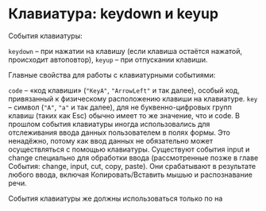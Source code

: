 # Клавиатура: keydown и keyup

События клавиатуры:

`keydown` – при нажатии на клавишу (если клавиша остаётся нажатой, происходит автоповтор),
`keyup` – при отпускании клавиши.

Главные свойства для работы с клавиатурными событиями:

`code` – «код клавиши» (`"KeyA"`, `"ArrowLeft"` и так далее), особый код, привязанный к физическому расположению клавиши на клавиатуре.
`key` – символ (`"A"`, `"a"` и так далее), для не буквенно-цифровых групп клавиш (таких как Esc) обычно имеет то же значение, что и code.
В прошлом события клавиатуры иногда использовались для отслеживания ввода данных пользователем в полях формы. Это ненадёжно, потому как ввод данных не обязательно может осуществляться с помощью клавиатуры. Существуют события input и change специально для обработки ввода (рассмотренные позже в главе События: change, input, cut, copy, paste). Они срабатывают в результате любого ввода, включая Копировать/Вставить мышью и распознавание речи.

События клавиатуры же должны использоваться только по на